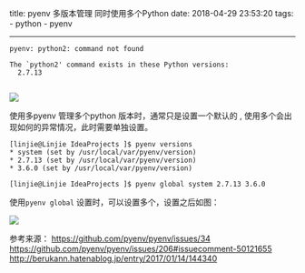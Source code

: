 title: pyenv 多版本管理 同时使用多个Python
date: 2018-04-29 23:53:20
tags: 
    - python
    - pyenv


---

```
pyenv: python2: command not found

The `python2' command exists in these Python versions:
  2.7.13
  
```
![](http://7xkxil.com1.z0.glb.clouddn.com/15250173391023.jpg)



使用多pyenv 管理多个python 版本时，通常只是设置一个默认的 , 使用多个会出现如何的异常情况，此时需要单独设置。



<!-- more -->

```
[linjie@Linjie IdeaProjects ]$ pyenv versions
* system (set by /usr/local/var/pyenv/version)
* 2.7.13 (set by /usr/local/var/pyenv/version)
* 3.6.0 (set by /usr/local/var/pyenv/version)

[linjie@Linjie IdeaProjects ]$ pyenv global system 2.7.13 3.6.0

```

使用`pyenv global` 设置时，可以设置多个，设置之后如图：


![](http://7xkxil.com1.z0.glb.clouddn.com/15250174632176.jpg)



参考来源：
https://github.com/pyenv/pyenv/issues/34
https://github.com/pyenv/pyenv/issues/206#issuecomment-50121655
http://berukann.hatenablog.jp/entry/2017/01/14/144340



